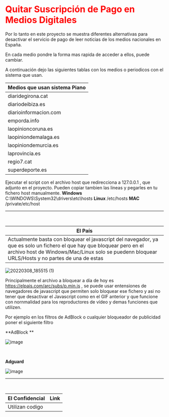 

<h1><font color="red">Quitar Suscripción de Pago en Medios Digitales</font></h1>



Por lo tanto en este proyecto se muestra diferentes alternativas para desactivar el servicio de pago de leer noticias de los medios nacionales en España. 

En cada medio pondre la forma mas rapida de acceder a ellos, puede cambiar.

 A continuación dejo las siguientes tablas con los medios o periodicos con el sistema que usan.


| Medios que usan sistema Piano| 
| ------------- |          
| diaridegirona.cat  | 
| diariodeibiza.es  | 
| diarioinformacion.com  | 
| emporda.info  | 
| laopinioncoruna.es  | 
| laopiniondemalaga.es  | 
| laopiniondemurcia.es  | 
| laprovincia.es  | 
| regio7.cat  | 
| superdeporte.es  | 



Ejecutar el script con el archivo host que redirecciona a 127.0.0.1 , que adjunto en el proyecto. Pueden copiar tambien las lineas y pegarles en tu fichero host manualmente.
**Windows** C:\WINDOWS\System32\drivers\etc\hosts
**Linux** /etc/hosts
**MAC** /private/etc/host





 ________________________________________________________ ________________________________________________________



<br>

|El País| 
| ------------- |    
|Actualmente basta con bloquear el javascript del navegador, ya que es solo un fichero el que hay que bloquear pero en el archivo host de Windows/Mac/Linux solo se puedenn bloquear URLS/Hosts y no partes de una de estas|          




![20220308_185515 (1)](https://user-images.githubusercontent.com/17550010/157306776-c641060e-cf1c-49ce-aeb6-49661b7cffe3.gif)


 Principalmente el archivo a bloquear a día de hoy es https://elpais.com/arc/subs/p.min.js , se puede usar entensiones de navegadores de javascript que permiten solo bloquear ese fichero y asi no tener que desactivar el Javascript como en el GIF anterior y que funcione con nornmalidad para los reproductores de vídeo y demas funciones que utilizen.
 
 
 Por ejemplo en los filtros de AdBlock o cualquier bloqueador de publicidad poner el siguiente filtro
 
 **AdBlock
**

 ![image](https://user-images.githubusercontent.com/17550010/157307563-639cfa9a-5f4c-4749-918d-dc4a6c7e5ba5.png)
 
 <br>
 
 
**Adguard**
 
 ![image](https://user-images.githubusercontent.com/17550010/157307767-61dbaa31-bf28-40e9-881d-87eaf6aeb741.png)

 
 
 
 
 ________________________________________________________ ________________________________________________________
 
 
 <br>
 
 
 
 | **El Confidencial** | Link |
| ------------- | ------------- |
| Utilizan codigo <style> en el codigo para oculta el texto. Con bloquear el CSS te sirve. En Google Chrome te vale esta extension  | https://chrome.google.com/webstore/detail/html-content-blocker/nobnkgabkebhhlgfddbemmefjnjnahoe  |

 
 
![image](https://user-images.githubusercontent.com/17550010/157320397-3e549e80-b083-4c4d-9d9d-4fce0fef17ec.png)

 
 
 











